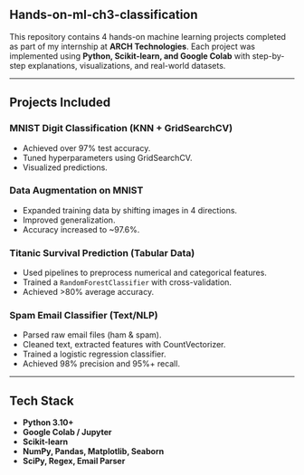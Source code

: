 ## Hands-on-ml-ch3-classification


This repository contains 4 hands-on machine learning projects completed as part of my internship at **ARCH Technologies**. Each project was implemented using **Python, Scikit-learn, and Google Colab** with step-by-step explanations, visualizations, and real-world datasets.

---

##  Projects Included

###  MNIST Digit Classification (KNN + GridSearchCV)
- Achieved over 97% test accuracy.
- Tuned hyperparameters using GridSearchCV.
- Visualized predictions.

###  Data Augmentation on MNIST
- Expanded training data by shifting images in 4 directions.
- Improved generalization.
- Accuracy increased to ~97.6%.

###  Titanic Survival Prediction (Tabular Data)
- Used pipelines to preprocess numerical and categorical features.
- Trained a `RandomForestClassifier` with cross-validation.
- Achieved >80% average accuracy.

###  Spam Email Classifier (Text/NLP)
- Parsed raw email files (ham & spam).
- Cleaned text, extracted features with CountVectorizer.
- Trained a logistic regression classifier.
- Achieved 98% precision and 95%+ recall.

---

##  Tech Stack

- **Python 3.10+**
- **Google Colab / Jupyter**
- **Scikit-learn**
- **NumPy, Pandas, Matplotlib, Seaborn**
- **SciPy, Regex, Email Parser**

